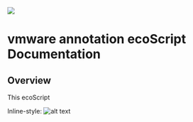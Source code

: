 <img src="https://github.com/techBeck03/Scratch/raw/master/ecoScripts/vmware/icon.png" /><h1>vmware annotation ecoScript Documentation</h1>

## Overview
This ecoScript

Inline-style: 
![alt text](https://github.com/techBeck03/Scratch/raw/master/ecoScripts/vmware/icon.png "Logo Title Text 1")